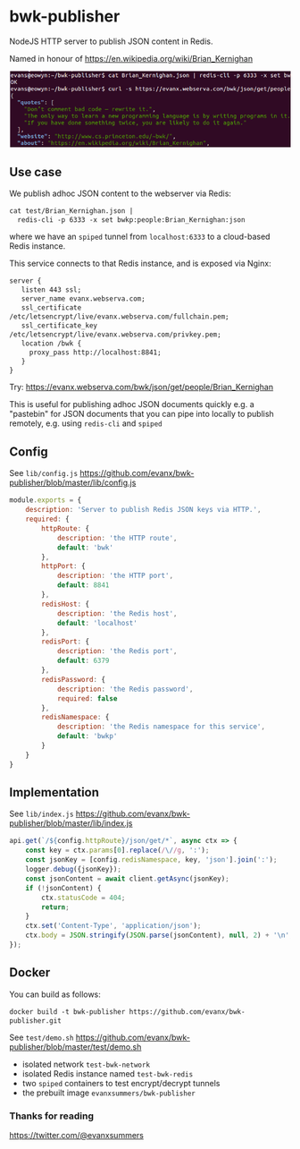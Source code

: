 
# bwk-publisher

NodeJS HTTP server to publish JSON content in Redis.

Named in honour of https://en.wikipedia.org/wiki/Brian_Kernighan

<img src="https://raw.githubusercontent.com/evanx/bwk-publisher/master/docs/readme/Brian_Kernighan_json.png"/>

## Use case

We publish adhoc JSON content to the webserver via Redis:
```
cat test/Brian_Kernighan.json |
  redis-cli -p 6333 -x set bwkp:people:Brian_Kernighan:json
```
where we have an `spiped` tunnel from `localhost:6333` to a cloud-based Redis instance.

This service connects to that Redis instance, and is exposed via Nginx:
```
server {
   listen 443 ssl;
   server_name evanx.webserva.com;
   ssl_certificate /etc/letsencrypt/live/evanx.webserva.com/fullchain.pem;
   ssl_certificate_key /etc/letsencrypt/live/evanx.webserva.com/privkey.pem;
   location /bwk {
     proxy_pass http://localhost:8841;
   }
}
```

Try: https://evanx.webserva.com/bwk/json/get/people/Brian_Kernighan

This is useful for publishing adhoc JSON documents quickly e.g. a "pastebin" for JSON documents that you can pipe into locally to publish remotely, e.g. using `redis-cli` and `spiped`

## Config

See `lib/config.js` https://github.com/evanx/bwk-publisher/blob/master/lib/config.js

```javascript
module.exports = {
    description: 'Server to publish Redis JSON keys via HTTP.',
    required: {
        httpRoute: {
            description: 'the HTTP route',
            default: 'bwk'
        },
        httpPort: {
            description: 'the HTTP port',
            default: 8841
        },
        redisHost: {
            description: 'the Redis host',
            default: 'localhost'
        },
        redisPort: {
            description: 'the Redis port',
            default: 6379
        },
        redisPassword: {
            description: 'the Redis password',
            required: false
        },
        redisNamespace: {
            description: 'the Redis namespace for this service',
            default: 'bwkp'
        }
    }
}
```

## Implementation

See `lib/index.js` https://github.com/evanx/bwk-publisher/blob/master/lib/index.js

```javascript
api.get(`/${config.httpRoute}/json/get/*`, async ctx => {
    const key = ctx.params[0].replace(/\//g, ':');
    const jsonKey = [config.redisNamespace, key, 'json'].join(':');
    logger.debug({jsonKey});
    const jsonContent = await client.getAsync(jsonKey);
    if (!jsonContent) {
        ctx.statusCode = 404;
        return;
    }
    ctx.set('Content-Type', 'application/json');
    ctx.body = JSON.stringify(JSON.parse(jsonContent), null, 2) + '\n';
});
```

## Docker

You can build as follows:
```
docker build -t bwk-publisher https://github.com/evanx/bwk-publisher.git
```

See `test/demo.sh` https://github.com/evanx/bwk-publisher/blob/master/test/demo.sh
- isolated network `test-bwk-network`
- isolated Redis instance named `test-bwk-redis`
- two `spiped` containers to test encrypt/decrypt tunnels
- the prebuilt image `evanxsummers/bwk-publisher`

### Thanks for reading

https://twitter.com/@evanxsummers
